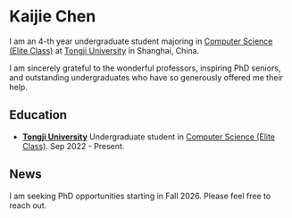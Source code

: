 # Kaijie Chen

I am an 4-th year undergraduate student majoring in [Computer Science (Elite Class)](https://ghc.tongji.edu.cn/) at [Tongji University](https://en.tongji.edu.cn/) in Shanghai, China.

I am sincerely grateful to the wonderful professors, inspiring PhD seniors, and outstanding undergraduates who have so generously offered me their help.
## Education

- **[Tongji University](https://en.tongji.edu.cn/)**
Undergraduate student in [Computer Science (Elite Class)](https://ghc.tongji.edu.cn/). Sep 2022 - Present.

## News
I am seeking PhD opportunities starting in Fall 2026. Please feel free to reach out.
